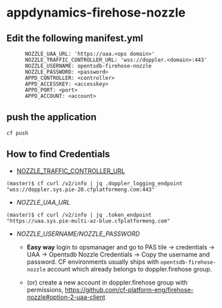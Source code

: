 # appdynamics-firehose-nozzle


## Edit the following manifest.yml
```
      NOZZLE_UAA_URL: 'https://uaa.<ops domain>'
      NOZZLE_TRAFFIC_CONTROLLER_URL: 'wss://doppler.<domain>:443'
      NOZZLE_USERNAME: opentsdb-firehose-nozzle
      NOZZLE_PASSWORD: <password>
      APPD_CONTROLLER: <controller>
      APPD_ACCESSKEY: <accesskey>
      APPD_PORT: <port>
      APPD_ACCOUNT: <account>
```

## push the application

```
cf push
```

## How to find Credentials


- [NOZZLE_TRAFFIC_CONTROLLER_URL](https://docs.pivotal.io/pivotalcf/2-2/loggregator/architecture.html#components)

```
(master)$ cf curl /v2/info | jq .doppler_logging_endpoint
"wss://doppler.sys.pie-20.cfplatformeng.com:443"
```

- *NOZZLE_UAA_URL* 
```
(master)$ cf curl /v2/info | jq .token_endpoint
"https://uaa.sys.pie-multi-az-blue.cfplatformeng.com"
```

- *NOZZLE_USERNAME/NOZZLE_PASSWORD* 
   * **Easy way** login to opsmanager and go to PAS tile -> credentials -> UAA -> Opentsdb Nozzle Credentials -> Copy the username and password. CF environments usually ships with `opentsdb-firehose-nozzle` account which already belongs to doppler.firehose group.  
   
   * (or) create a new account in doppler.firehose group with permissions, https://github.com/cf-platform-eng/firehose-nozzle#option-2-uaa-client

